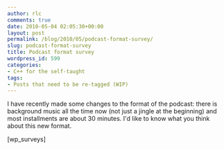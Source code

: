 ```yaml
---
author: rlc
comments: true
date: 2010-05-04 02:05:30+00:00
layout: post
permalink: /blog/2010/05/podcast-format-survey/
slug: podcast-format-survey
title: Podcast format survey
wordpress_id: 599
categories:
- C++ for the self-taught
tags:
- Posts that need to be re-tagged (WIP)
---
```


I have recently made some changes to the format of the podcast: there is background music all the time now (not just a jingle at the beginning) and most installments are about 30 minutes. I'd like to know what you think about this new format.
<!--more-->
[wp_surveys]
